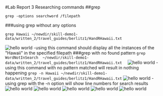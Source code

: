 #Lab Report 3 Researching commands
##grep

```
grep -options searchword /filepath
```

###using grep without any options

```grep Hawaii ~/newdir/skill-demo1-data/written_2/travel_guides/berlitz1/HandRHawaii.txt ```

![hello world](grepvan1.png)
-using this command should display all the instances of the "Hawaii" in the specified filepath
###grep with no found pattern
```grep WordNotInSearch  ~/newdir/skill-demo1-data/written_2/travel_guides/berlitz1/HandRHawaii.txt  ```
![hello world](grepvan2.png)
-using this command with no pattern matched will result in nothing happening
```grep -n Hawaii ~/newdir/skill-demo1-data/written_2/travel_guides/berlitz1/HandRHawaii.txt```
![hello world](grep-n.png)
-using grep with the -n option will show line numbers for search results
![hello world](grep-w.png)
![hello world](grep-r.png)
![hello world](grep-r3.png)
![hello world](grep-i.png)
![hello world](grep-v.png)






